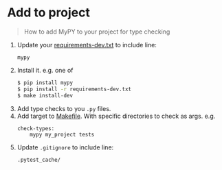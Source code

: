 # Add to project
> How to add MyPY to your project for type checking


1. Update your [requirements-dev.txt](/requirements-dev.txt) to include line:
    ```
    mypy
    ```
2. Install it. e.g. one of
    ```sh
    $ pip install mypy
    $ pip install -r requirements-dev.txt
    $ make install-dev
    ```
3. Add type checks to you `.py` files.
4. Add target to [Makefile](/Makefile). With specific directories to check as args. e.g.
    ```make
    check-types:
        mypy my_project tests
    ```
5. Update `.gitignore` to include line:
    ```
    .pytest_cache/
    ```

